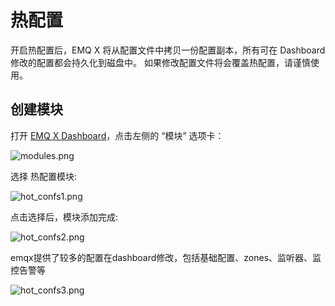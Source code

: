 # 热配置

开启热配置后，EMQ X 将从配置文件中拷贝一份配置副本，所有可在 Dashboard 修改的配置都会持久化到磁盘中。
如果修改配置文件将会覆盖热配置，请谨慎使用。

## 创建模块

打开 [EMQ X Dashboard](http://127.0.0.1:18083/#/modules)，点击左侧的 “模块” 选项卡：

![modules.png](http://dgiot-1253666439.cos.ap-shanghai-fsi.myqcloud.com/shuwa_tech/zh/backend/emqx/modules/assets/modules.png)

选择 热配置模块:

![hot_confs1.png](http://dgiot-1253666439.cos.ap-shanghai-fsi.myqcloud.com/shuwa_tech/zh/backend/emqx/modules/assets/hot_confs1.png)


点击选择后，模块添加完成:

![hot_confs2.png](http://dgiot-1253666439.cos.ap-shanghai-fsi.myqcloud.com/shuwa_tech/zh/backend/emqx/modules/assets/hot_confs2.png)

emqx提供了较多的配置在dashboard修改，包括基础配置、zones、监听器、监控告警等

![hot_confs3.png](http://dgiot-1253666439.cos.ap-shanghai-fsi.myqcloud.com/shuwa_tech/zh/backend/emqx/modules/assets/hot_confs3.png)

